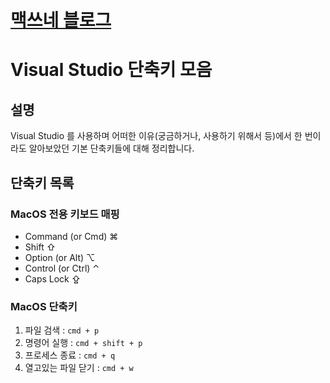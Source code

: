 # [맥쓰네 블로그](/ "https://home-max.github.io")

# Visual Studio 단축키 모음
## 설명
Visual Studio 를 사용하며 어떠한 이유(궁금하거나, 사용하기 위해서 등)에서 한 번이라도 알아보았던 기본 단축키들에 대해 정리합니다.

## 단축키 목록
### MacOS 전용 키보드 매핑

- Command (or Cmd) ⌘
- Shift ⇧
- Option (or Alt) ⌥
- Control (or Ctrl) ⌃
- Caps Lock ⇪

### MacOS 단축키

1. 파일 검색 : `cmd + p`
1. 명령어 실행 : `cmd + shift + p`
1. 프로세스 종료 : `cmd + q`
1. 열고있는 파일 닫기 : `cmd + w`